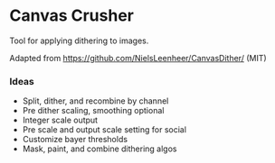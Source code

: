 # Canvas Crusher

Tool for applying dithering to images.

Adapted from https://github.com/NielsLeenheer/CanvasDither/ (MIT)

### Ideas

- Split, dither, and recombine by channel
- Pre dither scaling, smoothing optional
- Integer scale output
- Pre scale and output scale setting for social
- Customize bayer thresholds
- Mask, paint, and combine dithering algos
